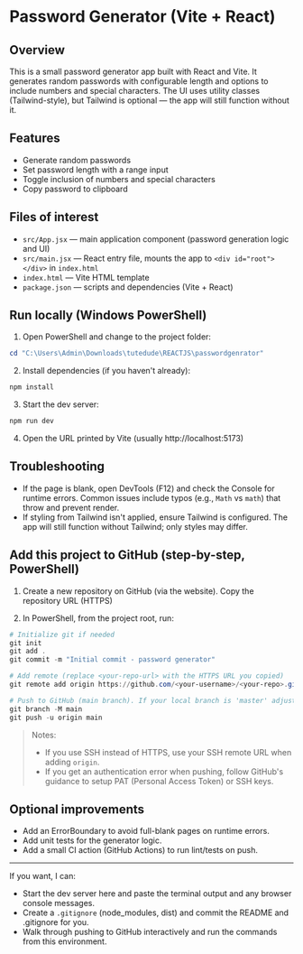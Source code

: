 
# Password Generator (Vite + React)

## Overview

This is a small password generator app built with React and Vite. It generates random passwords with configurable length and options to include numbers and special characters. The UI uses utility classes (Tailwind-style), but Tailwind is optional — the app will still function without it.

## Features

- Generate random passwords
- Set password length with a range input
- Toggle inclusion of numbers and special characters
- Copy password to clipboard

## Files of interest

- `src/App.jsx` — main application component (password generation logic and UI)
- `src/main.jsx` — React entry file, mounts the app to `<div id="root"></div>` in `index.html`
- `index.html` — Vite HTML template
- `package.json` — scripts and dependencies (Vite + React)

## Run locally (Windows PowerShell)

1. Open PowerShell and change to the project folder:

```powershell
cd "C:\Users\Admin\Downloads\tutedude\REACTJS\passwordgenrator"
```

2. Install dependencies (if you haven't already):

```powershell
npm install
```

3. Start the dev server:

```powershell
npm run dev
```

4. Open the URL printed by Vite (usually http://localhost:5173)

## Troubleshooting

- If the page is blank, open DevTools (F12) and check the Console for runtime errors. Common issues include typos (e.g., `Math` vs `math`) that throw and prevent render.
- If styling from Tailwind isn't applied, ensure Tailwind is configured. The app will still function without Tailwind; only styles may differ.

## Add this project to GitHub (step-by-step, PowerShell)

1. Create a new repository on GitHub (via the website). Copy the repository URL (HTTPS)

2. In PowerShell, from the project root, run:

```powershell
# Initialize git if needed
git init
git add .
git commit -m "Initial commit - password generator"

# Add remote (replace <your-repo-url> with the HTTPS URL you copied)
git remote add origin https://github.com/<your-username>/<your-repo>.git

# Push to GitHub (main branch). If your local branch is 'master' adjust accordingly.
git branch -M main
git push -u origin main
```

> Notes:
> - If you use SSH instead of HTTPS, use your SSH remote URL when adding `origin`.
> - If you get an authentication error when pushing, follow GitHub's guidance to setup PAT (Personal Access Token) or SSH keys.

## Optional improvements

- Add an ErrorBoundary to avoid full-blank pages on runtime errors.
- Add unit tests for the generator logic.
- Add a small CI action (GitHub Actions) to run lint/tests on push.

---

If you want, I can:

- Start the dev server here and paste the terminal output and any browser console messages.
- Create a `.gitignore` (node_modules, dist) and commit the README and .gitignore for you.
- Walk through pushing to GitHub interactively and run the commands from this environment.

